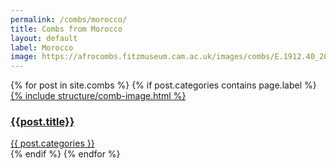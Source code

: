 ```yaml
---
permalink: /combs/morocco/
title: Combs from Morocco
layout: default
label: Morocco
image: https://afrocombs.fitzmuseum.cam.ac.uk/images/combs/E.1912.40_201209_mdb56-RECTO_mas.jpg
---
```

<div class="container mb-3">
  <div class="row">
  {% for post in site.combs %}
    {% if post.categories contains page.label %}
    <div class="col-md-4 mb-3">
      <div class="card h-100" >
        <a href="{{ post.url }}" class="stretched-link">
        {% include structure/comb-image.html %}
        </a>
        <div class="card-body">
          <h3 class="lead mt-2">
            <a href="{{ post.url }}" class="stretched-link">{{post.title}}</a>
          </h3>
          <a href="btn btn-info">{{ post.categories }}</a>
        </div>
      </div>
    </div>
    {% endif %}
  {% endfor %}
  </div>
</div>
